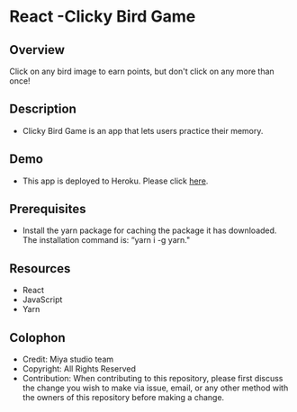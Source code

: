 # **React -Clicky Bird Game**


## Overview
Click on any bird image to earn points, but don't click on any more than once!

## Description
*	Clicky Bird Game is an app that lets users practice their memory.

## Demo 
* This app is deployed to Heroku. Please click [here](https://clickyBirdGame-miya0224.herokuapp.com).

## Prerequisites
*   Install the yarn package for caching the package it has downloaded. The installation command is: “yarn i -g yarn."

## Resources
*	React
*	JavaScript
*   Yarn

## Colophon
- Credit: Miya studio team
- Copyright: All Rights Reserved
- Contribution: When contributing to this repository, please first discuss the change you wish to make via issue, email, or any other method with the owners of this repository before making a change.
